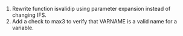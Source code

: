 1. Rewrite function isvalidip using parameter expansion instead of changing IFS.
2. Add a check to max3 to verify that VARNAME is a valid name for a variable.
